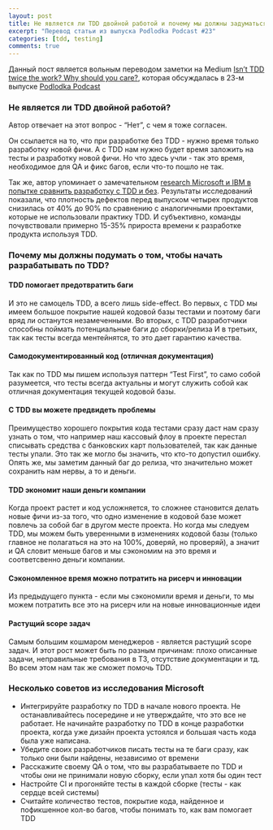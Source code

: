 ```yaml
---
layout: post
title: Не является ли TDD двойной работой и почему мы должны задуматься над тем, чтобы начать использовать TDD в своих проектах?
excerpt: "Перевод статьи из выпуска Podlodka Podcast #23"
categories: [tdd, testing]
comments: true
---
```


Данный пост является вольным переводом заметки на Medium [Isn’t TDD twice the work? Why should you care?](https://codeburst.io/isnt-tdd-test-driven-development-twice-the-work-why-should-you-care-4ddcabeb3df9), которая обсуждалась в 23-м выпуске [Podlodka Podcast](https://itunes.apple.com/us/podcast/podlodka-podcast/id1209828744?mt=2)

### Не является ли TDD двойной работой?

Автор отвечает на этот вопрос - “Нет”, с чем я тоже согласен.

Он ссылается на то, что при разработке без TDD - нужно время только разработку новой фичи. А с TDD нам нужно будет время заложить на тесты и разработку новой фичи. 
Но что здесь учли - так это время, необходимое для QA и фикс багов, если что-то пошло не так.

Так же, автор упоминает о замечательном [research Microsoft и IBM в попытке сравнить разработку с TDD и без](https://github.com/tpn/pdfs/blob/master/Realizing%20Quality%20Improvement%20Through%20Test%20Driven%20Development%20-%20Results%20and%20Experiences%20of%20Four%20Industrial%20Teams%20(nagappan_tdd).pdf). Результаты исследований показали, что плотность дефектов перед выпуском четырех продуктов снизилась от 40% до 90% по сравнению с аналогичными проектами, которые не использовали практику TDD. И субъективно, команды почувствовали примерно 15-35% прироста времени к разработке продукта используя TDD. 

### Почему мы должны подумать о том, чтобы начать разрабатывать по TDD?

#### TDD помогает предотвратить баги

И это не самоцель TDD, а всего лишь side-effect.
Во первых, с TDD мы имеем большое покрытие нашей кодовой базы тестами и поэтому баги вряд ли останутся незамеченными. 
Во вторых, с TDD разработчики способны поймать потенциальные баги до сборки/релиза
И в третьих, так как тесты всегда ментейнятся, то это дает гарантию качества.

#### Самодокументированный код (отличная документация)

Так как по TDD мы пишем используя паттерн “Test First”, то само собой разумеется, что тесты всегда актуальны и могут служить собой как отличная документация текущей кодовой базы.

#### С TDD вы можете предвидеть проблемы

Преимущество хорошего покрытия кода тестами сразу даст нам сразу узнать о том, что например наш кассовый флоу в проекте перестал списывать средства с банковских карт пользователей, так как данные тесты упали. Это так же могло бы значить, что кто-то допустил ошибку. Опять же, мы заметим данный баг до релиза, что значительно может сохранить нам нервы, а то и деньги.

#### TDD экономит наши деньги компании

Когда проект растет и код усложняется, то сложнее становится делать новые фичи из-за того, что одно изменение в кодовой базе может повлечь за собой баг в другом месте проекта. Но когда мы следуем TDD, мы можем быть уверенными в изменениях кодовой базы (только главное не полагаться на это на 100%, доверяй, но проверяй), а значит и QA словит меньше багов и мы сэкономим на это время и соответсвенно деньги компании.

#### Сэкономленное время можно потратить на рисерч и инновации

Из предыдущего пункта - если мы сэкономили время и деньги, то мы можем потратить все это на рисерч или на новые инновационные идеи

#### Растущий scope задач

Самым большим кошмаром менеджеров - является растущий scope задач. И этот рост может быть по разным причинам: плохо описанные задачи, неправильные требования в ТЗ, отсутствие документации и тд. Во всем этом нам так же сможет помочь TDD.

### Несколько советов из исследования Microsoft

* Интегрируйте разработку по TDD в начале нового проекта. Не останавливайтесь посередине и не утверждайте, что это все не работает. Не начинайте разработку по TDD в конце разработки проекта, когда уже дизайн проекта устоялся и большая часть кода была уже написана.
* Убедите своих разработчиков писать тесты на те баги сразу, как только они были найдены, независимо от времени
* Расскажите своему QA о том, что вы разрабатываете по TDD и чтобы они не принимали новую сборку, если упал хотя бы один тест
* Настройте CI и прогоняйте тесты в каждой сборке (тесты - как сердце всей системы)
* Считайте количество тестов, покрытие кода, найденное и пофикшенное кол-во багов, чтобы понимать то, как вам помогает TDD
